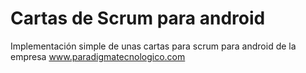 Cartas de Scrum para android
============================

Implementación simple de unas cartas para scrum para android de la empresa 
www.paradigmatecnologico.com
